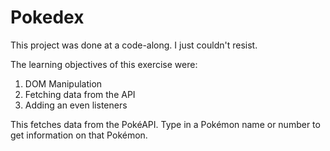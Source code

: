 # Pokedex
This project was done at a code-along. I just couldn't resist.

The learning objectives of this exercise were:
1. DOM Manipulation
2. Fetching data from the API
3. Adding an even listeners

This fetches data from the PokéAPI. Type in a Pokémon name or number to get information on that Pokémon.
